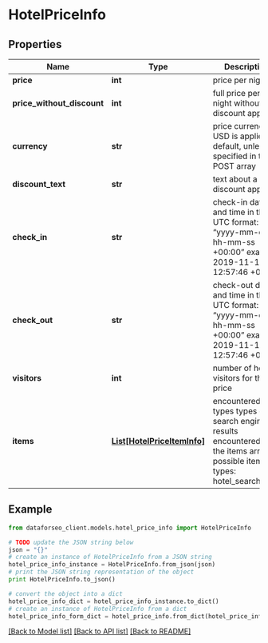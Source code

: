 # HotelPriceInfo


## Properties

Name | Type | Description | Notes
------------ | ------------- | ------------- | -------------
**price** | **int** | price per night | [optional] 
**price_without_discount** | **int** | full price per night without a discount applied | [optional] 
**currency** | **str** | price currency USD is applied by default, unless specified in the POST array | [optional] 
**discount_text** | **str** | text about a discount applied | [optional] 
**check_in** | **str** | check-in date and time in the UTC format: “yyyy-mm-dd hh-mm-ss +00:00” example: 2019-11-15 12:57:46 +00:00 | [optional] 
**check_out** | **str** | check-out date and time in the UTC format: “yyyy-mm-dd hh-mm-ss +00:00” example: 2019-11-15 12:57:46 +00:00 | [optional] 
**visitors** | **int** | number of hotel visitors for this price | [optional] 
**items** | [**List[HotelPriceItemInfo]**](HotelPriceItemInfo.md) | encountered item types types of search engine results encountered in the items array; possible item types: hotel_search_item | [optional] 

## Example

```python
from dataforseo_client.models.hotel_price_info import HotelPriceInfo

# TODO update the JSON string below
json = "{}"
# create an instance of HotelPriceInfo from a JSON string
hotel_price_info_instance = HotelPriceInfo.from_json(json)
# print the JSON string representation of the object
print HotelPriceInfo.to_json()

# convert the object into a dict
hotel_price_info_dict = hotel_price_info_instance.to_dict()
# create an instance of HotelPriceInfo from a dict
hotel_price_info_form_dict = hotel_price_info.from_dict(hotel_price_info_dict)
```
[[Back to Model list]](../README.md#documentation-for-models) [[Back to API list]](../README.md#documentation-for-api-endpoints) [[Back to README]](../README.md)


